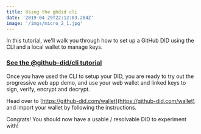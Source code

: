```yaml
---
title: Using the ghdid cli
date: '2019-04-29T22:12:03.284Z'
image: '/imgs/micro_2_1.jpg'
---
```


In this tutorial, we'll walk you through how to set up a GitHub DID using the CLI and a local wallet to manage keys.

### [See the @github-did/cli tutorial](https://github.com/decentralized-identity/github-did/tree/master/packages/cli#github-didcli)

Once you have used the CLI to setup your DID, you are ready to try out the progressive web app demo, and use your web wallet and linked keys to sign, verify, encrypt and decrypt.

Head over to [https://github-did.com/wallet](https://github-did.com/wallet) and import your wallet by following the instructions.

Congrats! You should now have a usable / resolvable DID to experiment with!
